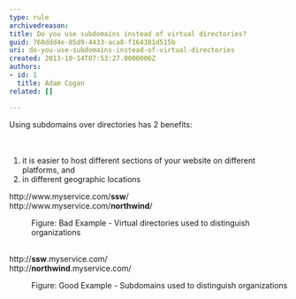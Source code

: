 ```yaml
---
type: rule
archivedreason: 
title: Do you use subdomains instead of virtual directories?
guid: 768ddd4e-85d9-4433-aca8-f164381d515b
uri: do-you-use-subdomains-instead-of-virtual-directories
created: 2013-10-14T07:53:27.0000000Z
authors:
- id: 1
  title: Adam Cogan
related: []

---
```



Using subdomains&#160;over directories has 2 benefits&#58;<br>
<br><excerpt class='endintro'></excerpt><br>
<ol><li>it is easier to host different sections of your website on different platforms, and </li><li>in different geographic locations&#160;</li></ol><p class="ssw15-rteElement-GreyBox">​​​http&#58;//www.myservice.com/<strong>ssw</strong>/<br>http&#58;//www.myservice.com/<strong>northwind</strong>/</p><div><dd class="ssw15-rteElement-FigureBad">​​Figure&#58; Bad Example - Virtual directories&#160;used to distinguish organizations<br><br></dd></div><p class="ssw15-rteElement-GreyBox">​​​​http&#58;//<strong>ssw</strong>.myservice.com/<br>http&#58;//<strong>northwind</strong>.myservice.com/<br></p><div><dd class="ssw15-rteElement-FigureGood">Figure&#58;&#160;​Good Example - S​ubdomains&#160;used to distinguish&#160;​organizations </dd></div>


